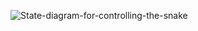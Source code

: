 ![State-diagram-for-controlling-the-snake](https://user-images.githubusercontent.com/90825310/142626916-0a8a3219-ae9d-4452-8735-3ff5e9beb93b.png)
